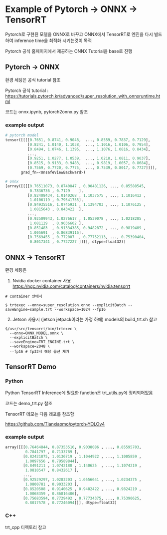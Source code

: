 # Example of Pytorch -> ONNX -> TensorRT
Pytorch로 구현된 모델을 ONNX로 바꾸고 ONNX에서 TensorRT로 엔진을 다시 빌드하여 inference time을 최적화 시키는것이 목적

Pytorch 공식 홈페이지에서 제공하는 ONNX Tutorial을 base로 진행


## Pytorch -> ONNX
환경 세팅은 공식 tutorial 참조

Pytorch 공식 tutorial : https://tutorials.pytorch.kr/advanced/super_resolution_with_onnxruntime.html

코드는 onnx.ipynb, pytorch2onnx.py 참조

### example output
```python
# pytorch model
tensor([[[[0.7651, 0.8741, 0.9048,  ..., 0.8559, 0.7837, 0.7129],
          [0.8241, 1.0140, 1.1038,  ..., 1.1016, 1.0106, 0.7954],
          [0.8494, 1.0746, 1.1395,  ..., 1.1076, 1.0816, 0.8434],
          ...,
          [0.9251, 1.0277, 1.0539,  ..., 1.0218, 1.0811, 0.9037],
          [0.8515, 0.9133, 0.9483,  ..., 0.9819, 1.0057, 0.8684],
          [0.7569, 0.7720, 0.7775,  ..., 0.7539, 0.8017, 0.7727]]]],
       grad_fn=<UnsafeViewBackward>)
```
```python
# onnx
[array([[[[0.76511073, 0.8740847 , 0.90481126, ..., 0.85588545,
           0.7836736 , 0.7129    ],
          [0.82408434, 1.0140268 , 1.1037575 , ..., 1.1016412 ,
           1.0106119 , 0.79541755],
          [0.84935516, 1.0745931 , 1.1394703 , ..., 1.1076125 ,
           1.0815643 , 0.843422  ],
          ...,
          [0.92509943, 1.0276617 , 1.0539078 , ..., 1.0218285 ,
           1.081129  , 0.9036602 ],
          [0.851483  , 0.91334385, 0.9482872 , ..., 0.9819409 ,
           1.005691  , 0.86839116],
          [0.7569455 , 0.772007  , 0.77752113, ..., 0.75390404,
           0.8017341 , 0.7727227 ]]]], dtype=float32)]
```

## ONNX -> TensorRT
환경 세팅은
1. Nvidia docker container 사용
https://ngc.nvidia.com/catalog/containers/nvidia:tensorrt
```
# container 안에서

$ trtexec --onnx=super_resolution.onnx --explicitBatch --saveEngine=sample.trt --workspace=1024 --fp16
```
2. Jetson 사용시 (jetson jetpack이라는 가정 하에) models의 build_trt.sh 참고
```
$/usr/src/tensorrt/bin/trtexec \
  --onnx=ONNX_MODEL.onnx \
  --explicitBatch \
  --saveEngine=TRT_ENGINE.trt \
  --workspace=2048 \
  --fp16 # fp32시 해당 옵션 제거
```


## TensorRT Demo

### Python
Python TensorRT Inference에 필요한 function은 trt_utils.py에 정리되어있음

코드는 demo_trt.py 참조

TensorRT 데모는 다음 레포를 참조함

https://github.com/Tianxiaomo/pytorch-YOLOv4


### example output
```python
array([[[0.76464844, 0.87353516, 0.9038086 , ..., 0.85595703,
         0.7841797 , 0.7133789 ],
        [0.82421875, 1.0136719 , 1.1044922 , ..., 1.1005859 ,
         1.0097656 , 0.79589844],
        [0.8491211 , 1.0742188 , 1.140625  , ..., 1.1074219 ,
         1.0810547 , 0.8432617 ],
        ...,
        [0.92529297, 1.0283203 , 1.0556641 , ..., 1.0234375 ,
         1.0800781 , 0.9033203 ],
        [0.8520508 , 0.9140625 , 0.9482422 , ..., 0.9824219 ,
         1.0068359 , 0.86816406],
        [0.75683594, 0.7729492 , 0.77734375, ..., 0.75390625,
         0.8017578 , 0.77246094]]], dtype=float32)
```

### C++
trt_cpp 디렉토리 참고